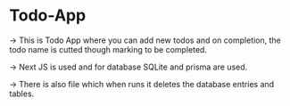 # Todo-App

-> This is Todo App where you can add new todos and on completion, the todo name is cutted though marking to be completed.

-> Next JS is used and for database SQLite and prisma are used.

-> There is also file which when runs it deletes the database entries and tables.
